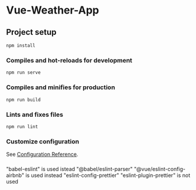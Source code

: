 # Vue-Weather-App

## Project setup
```
npm install
```

### Compiles and hot-reloads for development
```
npm run serve
```

### Compiles and minifies for production
```
npm run build
```

### Lints and fixes files
```
npm run lint
```

### Customize configuration
See [Configuration Reference](https://cli.vuejs.org/config/).

### 
"babel-eslint" is used istead "@babel/eslint-parser"
"@vue/eslint-config-airbnb" is used instead "eslint-config-prettier"
"eslint-plugin-prettier" is not used